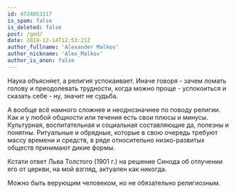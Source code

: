 ```yaml
---
id: 4724053117
is_spam: false
is_deleted: false
post: /god/
date: 2019-12-14T12:53:21Z
author_fullname: 'Alexander Malkov'
author_nickname: 'Alex_Malkov'
author_is_anon: false
---
```


<p>Наука объясняет, а религия успокаивает. Иначе говоря - зачем ломать голову и преодолевать трудности, когда можно проще - успокоиться и сказать себе - ну, значит не судьба.</p><p>А вообще всё намного сложнее и неоднозначнее по поводу религии. Как и у любой общности или течения есть свои плюсы и минусы. Культурная, воспитательная и социальная составляющие да, полезны и понятны. Ритуальные и обрядные, которые в свою очередь требуют массу времени и средств, в ряде относительно низко-развитых обществ принимают дикие формы.</p><p>Кстати ответ Льва Толстого (1901 г.) на решение Синода об отлучении его от церкви, на мой взгляд, актуален как никогда.</p><p>Можно быть верующим человеком, но не обязательно религиозным.</p>
